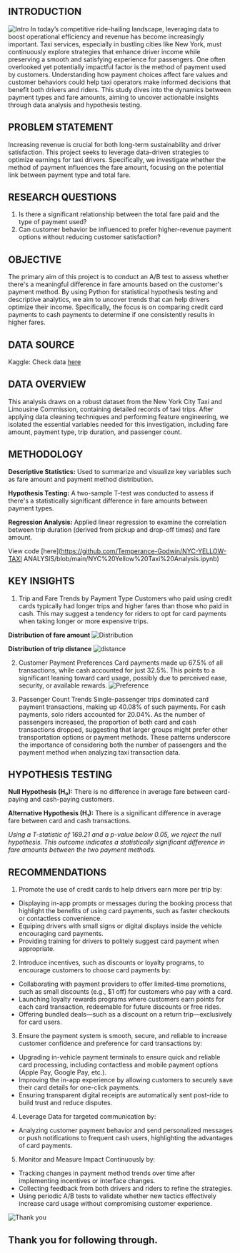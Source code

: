 ## INTRODUCTION
![Intro](https://github.com/Temperance-Godwin/NYC-YELLOW-TAXI-ANALYSIS/blob/main/intro.jpg)
In today’s competitive ride-hailing landscape, leveraging data to boost operational efficiency and revenue has become increasingly important. Taxi services, especially in bustling cities like New York, must continuously explore strategies that enhance driver income while preserving a smooth and satisfying experience for passengers. One often overlooked yet potentially impactful factor is the method of payment used by customers. Understanding how payment choices affect fare values and customer behaviors could help taxi operators make informed decisions that benefit both drivers and riders. This study dives into the dynamics between payment types and fare amounts, aiming to uncover actionable insights through data analysis and hypothesis testing.

## PROBLEM STATEMENT
Increasing revenue is crucial for both long-term sustainability and driver satisfaction. This project seeks to leverage data-driven strategies to optimize earnings for taxi drivers. Specifically, we investigate whether the method of payment influences the fare amount, focusing on the potential link between payment type and total fare.

## RESEARCH QUESTIONS
1. Is there a significant relationship between the total fare paid and the type of payment used?
2. Can customer behavior be influenced to prefer higher-revenue payment options without reducing customer satisfaction?
   
## OBJECTIVE
The primary aim of this project is to conduct an A/B test to assess whether there's a meaningful difference in fare amounts based on the customer's payment method. By using Python for statistical hypothesis testing and descriptive analytics, we aim to uncover trends that can help drivers optimize their income. Specifically, the focus is on comparing credit card payments to cash payments to determine if one consistently results in higher fares.

## DATA SOURCE
Kaggle: Check data [here](https://www.kaggle.com/datasets/elemento/nyc-yellow-taxi-trip-data)

## DATA OVERVIEW
This analysis draws on a robust dataset from the New York City Taxi and Limousine Commission, containing detailed records of taxi trips. After applying data cleaning techniques and performing feature engineering, we isolated the essential variables needed for this investigation, including fare amount, payment type, trip duration, and passenger count.

## METHODOLOGY
**Descriptive Statistics:** Used to summarize and visualize key variables such as fare amount and payment method distribution.

**Hypothesis Testing:** A two-sample T-test was conducted to assess if there's a statistically significant difference in fare amounts between payment types.

**Regression Analysis:** Applied linear regression to examine the correlation between trip duration (derived from pickup and drop-off times) and fare amount.

View code [here](https://github.com/Temperance-Godwin/NYC-YELLOW-TAXI ANALYSIS/blob/main/NYC%20Yellow%20Taxi%20Analysis.ipynb)

## KEY INSIGHTS

1. Trip and Fare Trends by Payment Type
Customers who paid using credit cards typically had longer trips and higher fares than those who paid in cash. This may suggest a tendency for riders to opt for card payments when taking longer or more expensive trips.

**Distribution of fare amount**
![Distribution](https://github.com/Temperance-Godwin/NYC-YELLOW-TAXI-ANALYSIS/blob/main/Distribution%20of%20fare%20amount.png)

**Distribution of trip distance**
![distance](https://github.com/Temperance-Godwin/NYC-YELLOW-TAXI-ANALYSIS/blob/main/Distribution%20of%20trip%20distance.png)


2. Customer Payment Preferences
Card payments made up 67.5% of all transactions, while cash accounted for just 32.5%. This points to a significant leaning toward card usage, possibly due to perceived ease, security, or available rewards.
![Preference](https://github.com/Temperance-Godwin/NYC-YELLOW-TAXI-ANALYSIS/blob/main/Total%20Percentage%20by%20Payment%20Type.png)

4. Passenger Count Trends
Single-passenger trips dominated card payment transactions, making up 40.08% of such payments. For cash payments, solo riders accounted for 20.04%. As the number of passengers increased, the proportion of both card and cash transactions dropped, suggesting that larger groups might prefer other transportation options or payment methods. These patterns underscore the importance of considering both the number of passengers and the payment method when analyzing taxi transaction data.

## HYPOTHESIS TESTING

**Null Hypothesis (H₀):** There is no difference in average fare between card-paying and cash-paying customers.

**Alternative Hypothesis (H₁):** There is a significant difference in average fare between card and cash transactions.

*Using a T-statistic of 169.21 and a p-value below 0.05, we reject the null hypothesis. This outcome indicates a statistically significant difference in fare amounts between the two payment methods.*

## RECOMMENDATIONS
1. Promote the use of credit cards to help drivers earn more per trip by:
- Displaying in-app prompts or messages during the booking process that highlight the benefits of using card payments, such as faster checkouts or contactless convenience.
- Equiping drivers with small signs or digital displays inside the vehicle encouraging card payments.
- Providing training for drivers to politely suggest card payment when appropriate.

2. Introduce incentives, such as discounts or loyalty programs, to encourage customers to choose card payments by:
- Collaborating with payment providers to offer limited-time promotions, such as small discounts (e.g., $1 off) for customers who pay with a card.
- Launching loyalty rewards programs where customers earn points for each card transaction, redeemable for future discounts or free rides.
- Offering bundled deals—such as a discount on a return trip—exclusively for card users.

3. Ensure the payment system is smooth, secure, and reliable to increase customer confidence and preference for card transactions by:
- Upgrading in-vehicle payment terminals to ensure quick and reliable card processing, including contactless and mobile payment options (Apple Pay, Google Pay, etc.).
- Improving the in-app experience by allowing customers to securely save their card details for one-click payments.
- Ensuring transparent digital receipts are automatically sent post-ride to build trust and reduce disputes.

4. Leverage Data for targeted communication by:
- Analyzing customer payment behavior and send personalized messages or push notifications to frequent cash users, highlighting the advantages of card payments.


5. Monitor and Measure Impact Continuously by:
- Tracking changes in payment method trends over time after implementing incentives or interface changes.
- Collecting feedback from both drivers and riders to refine the strategies.
- Using periodic A/B tests to validate whether new tactics effectively increase card usage without compromising customer experience.

![Thank you](https://github.com/Temperance-Godwin/Forbes-world-billionaires-2022/assets/156975460/f6563ba6-1ad6-4d34-a3f3-8e7fbdf654df)

## Thank you for following through.


